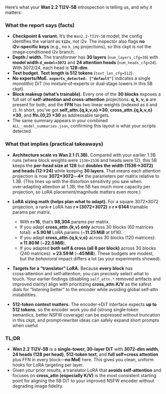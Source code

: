 Here’s what your **Wan 2.2 TI2V‑5B** introspection is telling us, and why it matters:

### What the report says (facts)

* **Checkpoint & variant.** It’s the `Wan2.2‑TI2V‑5B` model; the config identifies the variant as **`ti2v`**, not i2v. The inspector also flags **no i2v‑specific keys** (e.g., no `k_img` projections), so this ckpt is *not* the image‑conditioned i2v branch.&#x20;
* **Depth / width.** The transformer has **30 layers** (`num_layers_cfg=30`) with **model width `d_model=3072`** and **24 attention heads** (`num_heads_cfg=24`). With 3072/24, each head is **128‑dim**.&#x20;
* **Text budget.** **Text length is 512 tokens** (`text_len_cfg=512`).&#x20;
* **No experts/MoE.** **`experts_detected: ["default"]`** indicates a single monolithic DiT (no mixture‑of‑experts or dual‑stage towers in this 5B ckpt).&#x20;
* **Block makeup (what’s trainable).** Every one of the **30 blocks** exposes a full set of **self‑attention and cross‑attention** projections: **q, k, v, o** are present for both, and the **FFN** has two linear weights (indexed as `0` and `2`). In short, you’ve got **self\_attn.{q,k,v,o} ×30**, **cross\_attn.{q,k,v,o} ×30**, and **ffn.{0,2} ×30** as addressable targets.&#x20;
* The same summary appears in your combined `ALL__model_summaries.json`, confirming this layout is what your scripts detected.&#x20;

### What that implies (practical takeaways)

* **Architecture scale vs Wan 2.1 (1.3B).** Compared with your earlier 1.3B runs (where block weights were `1536×1536` and heads were 12), this 5B keeps the **per‑head size at 128** but **doubles the width (1536→3072) and heads (12→24)** while keeping **30 layers**. That means each attention projection is now **3072×3072**—**4×** the parameters per matrix relative to 1.3B. (This lines up with the distortion sensitivity you saw when over‑adapting attention at 1.3B; the 5B has much more capacity per projection, so LoRA placement/magnitude matters even more.)
* **LoRA sizing math (helps plan what to adapt).** For a square 3072×3072 projection, a rank‑**r** LoRA has **r × (3072+3072) = r × 6144** trainable params per matrix.

  * With **r=16**, that’s **98,304** params per matrix.
  * If you adapt **cross\_attn.{k,v} only** across 30 blocks (60 matrices total): **≈ 5.90 M** LoRA params (\~**11.25 MiB** at bf16).
  * If you adapt **cross\_attn.{q,k,v,o}** across 30 blocks (120 matrices): **≈ 11.80 M** (\~**22.5 MiB**).
  * If you adapted **both self & cross (all 8 per block)** across 30 blocks (240 matrices): **≈ 23.59 M** (\~**45 MiB**).
    These budgets are modest, but the *behavioral* impact differs a lot (as your experiments showed).
* **Targets for a “translator” LoRA.** Because **every block** has cross‑attention and self‑attention, you can precisely select what to touch. Your earlier findings (disabling `self_attn.*` removed artifacts and improved clarity) align with prioritizing **cross\_attn.K/V** as the safest dials for “listening better” to the encoder while avoiding global self‑attn instabilities.
* **512‑token context matters.** The encoder→DiT interface expects **up to 512 tokens**, so the encoder work you did (strong single‑token semantics, better NSFW coverage) can be expressed without truncation in this ckpt, and prompt‑rewriter ideas can safely expand short prompts when useful.

### TL;DR

* **Wan 2.2 TI2V‑5B** is a **single‑tower, 30‑layer DiT** with **3072‑dim width**, **24 heads (128 per head)**, **512‑token text**, and **full self+cross attention** plus FFN in every block—**no MoE** here. This gives you clean, uniform hooks for LoRA targeting per layer. &#x20;
* Given your prior results, a translator LoRA that **avoids self‑attention** and focuses on **cross\_attn (especially K/V)** is the most consistent starting point for aligning the 5B DiT to your improved NSFW encoder without degrading image fidelity.
